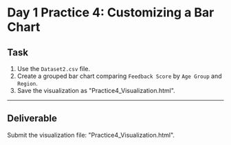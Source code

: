 # Day 1 Practice 4: Customizing a Bar Chart

## Task
1. Use the `Dataset2.csv` file.
2. Create a grouped bar chart comparing `Feedback Score` by `Age Group` and `Region`.
3. Save the visualization as "Practice4_Visualization.html".

---

## Deliverable
Submit the visualization file: "Practice4_Visualization.html".